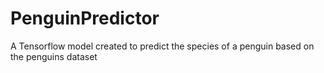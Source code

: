 # PenguinPredictor
A Tensorflow model created to predict the species of a penguin based on the penguins dataset
